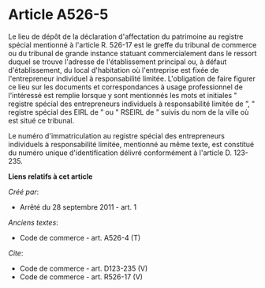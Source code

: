 # Article A526-5

Le lieu de dépôt de la déclaration d'affectation du patrimoine au registre spécial mentionné à l'article R. 526-17 est le
greffe du tribunal de commerce ou du tribunal de grande instance statuant commercialement dans le ressort duquel se trouve
l'adresse de l'établissement principal ou, à défaut d'établissement, du local d'habitation où l'entreprise est fixée de
l'entrepreneur individuel à responsabilité limitée. L'obligation de faire figurer ce lieu sur les documents et
correspondances à usage professionnel de l'intéressé est remplie lorsque y sont mentionnés les mots et initiales " registre
spécial des entrepreneurs individuels à responsabilité limitée de ”, " registre spécial des EIRL de ” ou " RSEIRL de ” suivis
du nom de la ville où est situé ce tribunal. 

Le numéro d'immatriculation au registre spécial des entrepreneurs individuels à responsabilité limitée, mentionné au même
texte, est constitué du numéro unique d'identification délivré conformément à l'article D. 123-235.

**Liens relatifs à cet article**

_Créé par_:

  - Arrêté du 28 septembre 2011 - art. 1

_Anciens textes_:

  - Code de commerce - art. A526-4 (T)

_Cite_:

  - Code de commerce - art. D123-235 (V)
  - Code de commerce - art. R526-17 (V)
